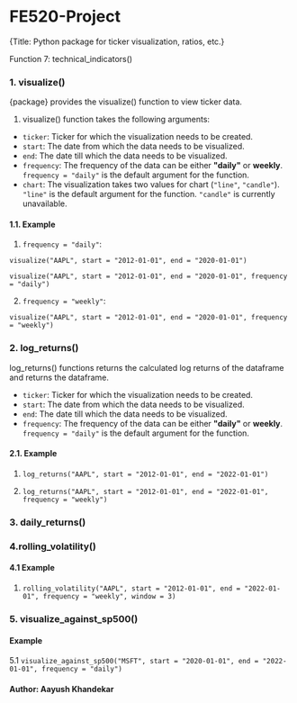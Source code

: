 # FE520-Project

{Title: Python package for ticker visualization, ratios, etc.}


Function 7: technical_indicators()

### 1. visualize()

{package} provides the visualize() function to view ticker data. 

1. visualize() function takes the following arguments:

- `ticker`: Ticker for which the visualization needs to be created.
- `start`: The date from which the data needs to be visualized.
- `end`: The date till which the data needs to be visualized.
- `frequency`: The frequency of the data can be either <b>"daily"</b> or <b>weekly</b>. `frequency = "daily"` is the default argument for the function.
- `chart`: The visualization takes two values for chart (`"line"`, `"candle"`). `"line"` is the default argument for the function. `"candle"` is currently unavailable.

#### 1.1. Example

1. `frequency = "daily"`:

`visualize("AAPL", start = "2012-01-01", end = "2020-01-01")`

`visualize("AAPL", start = "2012-01-01", end = "2020-01-01", frequency = "daily")`

2. `frequency = "weekly"`:

`visualize("AAPL", start = "2012-01-01", end = "2020-01-01", frequency = "weekly")`

### 2. log_returns()

log_returns() functions returns the calculated log returns of the dataframe and returns the dataframe.

- `ticker`: Ticker for which the visualization needs to be created.
- `start`: The date from which the data needs to be visualized.
- `end`: The date till which the data needs to be visualized.
- `frequency`: The frequency of the data can be either <b>"daily"</b> or <b>weekly</b>. `frequency = "daily"` is the default argument for the function.

#### 2.1. Example

1. `log_returns("AAPL", start = "2012-01-01", end = "2022-01-01")`
   
2. `log_returns("AAPL", start = "2012-01-01", end = "2022-01-01", frequency = "weekly")`

### 3. daily_returns()

### 4.rolling_volatility()

#### 4.1 Example

1. `rolling_volatility("AAPL", start = "2012-01-01", end = "2022-01-01", frequency = "weekly", window = 3)`

### 5. visualize_against_sp500()

#### Example

5.1 `visualize_against_sp500("MSFT", start = "2020-01-01", end = "2022-01-01", frequency = "daily")`

#### Author: Aayush Khandekar